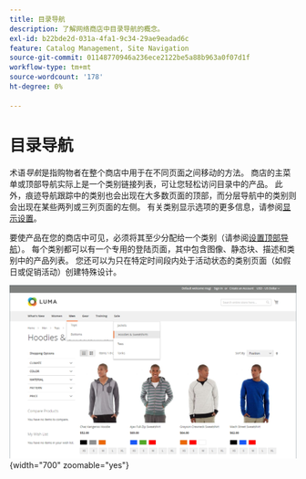 ```yaml
---
title: 目录导航
description: 了解网络商店中目录导航的概念。
exl-id: b22bde2d-031a-4fa1-9c34-29ae9eadad6c
feature: Catalog Management, Site Navigation
source-git-commit: 01148770946a236ece2122be5a88b963a0f07d1f
workflow-type: tm+mt
source-wordcount: '178'
ht-degree: 0%

---
```


# 目录导航

术语&#x200B;_导航_&#x200B;是指购物者在整个商店中用于在不同页面之间移动的方法。 商店的主菜单或顶部导航实际上是一个类别链接列表，可让您轻松访问目录中的产品。 此外，痕迹导航跟踪中的类别也会出现在大多数页面的顶部，而分层导航中的类别则会出现在某些两列或三列页面的左侧。 有关类别显示选项的更多信息，请参阅[显示设置](categories-display-settings.md)。

要使产品在您的商店中可见，必须将其至少分配给一个类别（请参阅[设置顶部导航](navigation-top.md)）。 每个类别都可以有一个专用的登陆页面，其中包含图像、静态块、描述和类别中的产品列表。 您还可以为只在特定时间段内处于活动状态的类别页面（如假日或促销活动）创建特殊设计。

![店面上的目录导航](./assets/storefront-menu-levels.png){width="700" zoomable="yes"}
